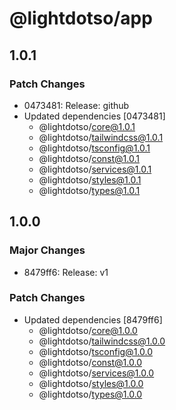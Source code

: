 # @lightdotso/app

## 1.0.1

### Patch Changes

- 0473481: Release: github
- Updated dependencies [0473481]
  - @lightdotso/core@1.0.1
  - @lightdotso/tailwindcss@1.0.1
  - @lightdotso/tsconfig@1.0.1
  - @lightdotso/const@1.0.1
  - @lightdotso/services@1.0.1
  - @lightdotso/styles@1.0.1
  - @lightdotso/types@1.0.1

## 1.0.0

### Major Changes

- 8479ff6: Release: v1

### Patch Changes

- Updated dependencies [8479ff6]
  - @lightdotso/core@1.0.0
  - @lightdotso/tailwindcss@1.0.0
  - @lightdotso/tsconfig@1.0.0
  - @lightdotso/const@1.0.0
  - @lightdotso/services@1.0.0
  - @lightdotso/styles@1.0.0
  - @lightdotso/types@1.0.0
